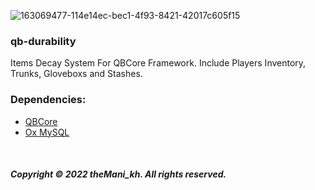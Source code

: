 
![163069477-114e14ec-bec1-4f93-8421-42017c605f15](https://user-images.githubusercontent.com/81551013/194914283-b31e25f8-a599-45a3-a5bd-70ddf17bb937.png)

### qb-durability
Items Decay System For QBCore Framework. Include Players Inventory, Trunks, Gloveboxs and Stashes.

### Dependencies:
* [QBCore](https://github.com/qbcore-framework/qb-core)
* [Ox MySQL](https://github.com/overextended/oxmysql)

<br>

##### Copyright © 2022 theMani_kh. All rights reserved.
